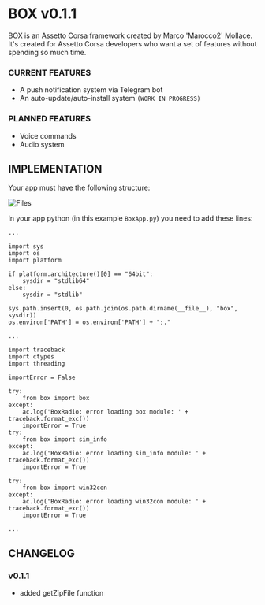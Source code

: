 # BOX v0.1.1

BOX is an Assetto Corsa framework created by Marco 'Marocco2' Mollace. It's created for Assetto Corsa developers who want a set of features without spending so much time.

### CURRENT FEATURES

- A push notification system via Telegram bot
- An auto-update/auto-install system `(WORK IN PROGRESS)`

### PLANNED FEATURES

- Voice commands
- Audio system

## IMPLEMENTATION

Your app must have the following structure:

![Files](http://i.imgur.com/rofq8St.png)

In your app python (in this example `BoxApp.py`) you need to add these lines:

    ...
    
    import sys
    import os
    import platform
    
    if platform.architecture()[0] == "64bit":
        sysdir = "stdlib64"
    else:
        sysdir = "stdlib"
    
    sys.path.insert(0, os.path.join(os.path.dirname(__file__), "box", sysdir))
    os.environ['PATH'] = os.environ['PATH'] + ";."
    
    ...
        
    import traceback
    import ctypes
    import threading
    
    importError = False
    
    try:
        from box import box
    except:
        ac.log('BoxRadio: error loading box module: ' + traceback.format_exc())
        importError = True
    try:
        from box import sim_info
    except:
        ac.log('BoxRadio: error loading sim_info module: ' + traceback.format_exc())
        importError = True
    
    try:
        from box import win32con
    except:
        ac.log('BoxRadio: error loading win32con module: ' + traceback.format_exc())
        importError = True
        
    ...

## CHANGELOG

### v0.1.1

- added getZipFile function